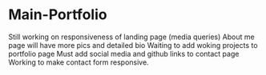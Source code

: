 # Main-Portfolio

Still working on responsiveness of landing page (media queries)
About me page will have more pics and detailed bio
Waiting to add woking projects to portfolio page
Must add social media and github links to contact page 
Working to make contact form responsive.
